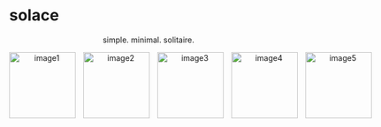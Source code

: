 # solace

<p align="center">
simple. minimal. solitaire.
</p>

<div align="center">
  <div style="display: inline-block; white-space: nowrap;">
    <img src="https://github.com/user-attachments/assets/0b18a3f6-81f6-4d7a-9d58-910f600d6644" alt="image1" width="120" style="display: inline-block; margin-right: 10px;" />
    <img src="https://github.com/user-attachments/assets/9df93e6a-6dba-4032-84cd-31a42a0f2f03" alt="image2" width="120" style="display: inline-block; margin-right: 10px;" />
    <img src="https://github.com/user-attachments/assets/ab446aac-4f05-4d76-a932-dd284ce1b4e2" alt="image3" width="120" style="display: inline-block; margin-right: 10px;" />
    <img src="https://github.com/user-attachments/assets/e38c2a6b-da65-45a8-ae2c-f05dabd21fb3" alt="image4" width="120" style="display: inline-block; margin-right: 10px;" />
    <img src="https://github.com/user-attachments/assets/c176be1b-7995-4edf-926f-95adb762fd3c" alt="image5" width="120" style="display: inline-block; margin-right: 10px;" />
  </div>
</div>
